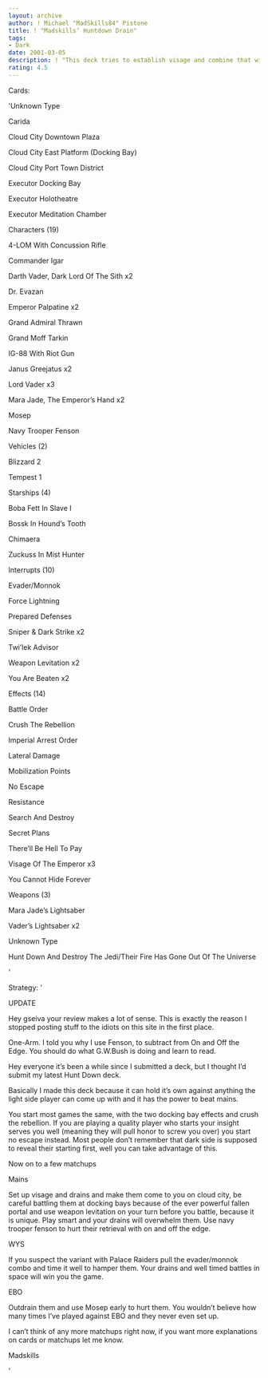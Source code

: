 ```yaml
---
layout: archive
author: ! Michael "MadSkills84" Pistone
title: ! "Madskills’ Huntdown Drain"
tags:
- Dark
date: 2001-03-05
description: ! "This deck tries to establish visage and combine that with drains to overwhelm the light side opponent."
rating: 4.5
---
```

Cards: 

'Unknown Type

Carida 

Cloud City Downtown Plaza  

Cloud City East Platform (Docking Bay) 

Cloud City Port Town District 

Executor Docking Bay 

Executor Holotheatre 

Executor Meditation Chamber 


Characters (19)

4-LOM With Concussion Rifle 

Commander Igar 

Darth Vader, Dark Lord Of The Sith x2

Dr. Evazan 

Emperor Palpatine  x2

Grand Admiral Thrawn 

Grand Moff Tarkin 

IG-88 With Riot Gun 

Janus Greejatus  x2

Lord Vader  x3

Mara Jade, The Emperor’s Hand  x2

Mosep 

Navy Trooper Fenson


Vehicles (2)

Blizzard 2 

Tempest 1 


Starships (4)

Boba Fett In Slave I 

Bossk In Hound’s Tooth 

Chimaera 

Zuckuss In Mist Hunter 


Interrupts (10)

Evader/Monnok

Force Lightning 

Prepared Defenses 

Sniper & Dark Strike  x2

Twi’lek Advisor 

Weapon Levitation x2

You Are Beaten x2


Effects (14)

Battle Order 

Crush The Rebellion 

Imperial Arrest Order 

Lateral Damage 

Mobilization Points 

No Escape 

Resistance 

Search And Destroy 

Secret Plans 

There’ll Be Hell To Pay

Visage Of The Emperor  x3

You Cannot Hide Forever 


Weapons (3)

Mara Jade’s Lightsaber 

Vader’s Lightsaber  x2


Unknown Type

Hunt Down And Destroy The Jedi/Their Fire Has Gone Out Of The Universe 

'

Strategy: '

UPDATE


Hey gseiva your review makes a lot of sense.  This is exactly the reason I stopped posting stuff to the idiots on this site in the first place.


One-Arm.  I told you why I use Fenson, to subtract from On and Off the Edge.  You should do what G.W.Bush is doing and learn to read.



Hey everyone it’s been a while since I submitted a deck, but I thought I’d submit my latest Hunt Down deck.


Basically I made this deck because it can hold it’s own against anything the light side player can come up with and it has the power to beat mains.


You start most games the same, with the two docking bay effects and crush the rebellion.  If you are playing a quality player who starts your insight serves you well (meaning they will pull honor to screw you over) you start no escape instead.  Most people don’t remember that dark side is supposed to reveal their starting first, well you can take advantage of this.  


Now on to a few matchups


Mains


Set up visage and drains and make them come to you on cloud city, be careful battling them at docking bays because of the ever powerful fallen portal and use weapon levitation on your turn before you battle, because it is unique.  Play smart and your drains will overwhelm them.  Use navy trooper fenson to hurt their retrieval with on and off the edge.


WYS


If you suspect the variant with Palace Raiders pull the evader/monnok combo and time it well to hamper them.  Your drains and well timed battles in space will win you the game.


EBO


Outdrain them and use Mosep early to hurt them.  You wouldn’t believe how many times I’ve played against EBO and they never even set up.



I can’t think of any more matchups right now, if you want more explanations on cards or matchups let me know.


Madskills


'